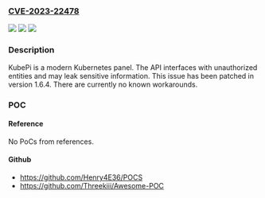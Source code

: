### [CVE-2023-22478](https://cve.mitre.org/cgi-bin/cvename.cgi?name=CVE-2023-22478)
![](https://img.shields.io/static/v1?label=Product&message=KubePi&color=blue)
![](https://img.shields.io/static/v1?label=Version&message=%3D%20%3C%3D%201.6.3%20%20&color=brighgreen)
![](https://img.shields.io/static/v1?label=Vulnerability&message=CWE-862%3A%20Missing%20Authorization&color=brighgreen)

### Description

KubePi is a modern Kubernetes panel. The API interfaces with unauthorized entities and may leak sensitive information. This issue has been patched in version 1.6.4. There are currently no known workarounds.

### POC

#### Reference
No PoCs from references.

#### Github
- https://github.com/Henry4E36/POCS
- https://github.com/Threekiii/Awesome-POC

